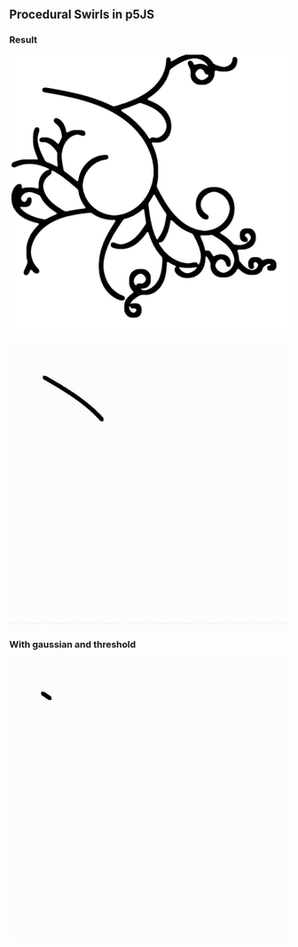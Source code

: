 ## Procedural Swirls in p5JS

### Result

![alt text](image.png)

![alt text](<Document - Google Chrome 2024-11-05 20-00-36-1.gif>)

### With gaussian and threshold

![alt text](<Document - Google Chrome 2024-11-05 20-05-34.gif>)
